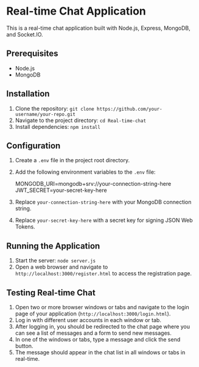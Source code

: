 # Real-time Chat Application

This is a real-time chat application built with Node.js, Express, MongoDB, and Socket.IO.

## Prerequisites

- Node.js
- MongoDB

## Installation

1. Clone the repository: `git clone https://github.com/your-username/your-repo.git`
2. Navigate to the project directory: `cd Real-time-chat`
3. Install dependencies: `npm install`

## Configuration

1. Create a `.env` file in the project root directory.
2. Add the following environment variables to the `.env` file:

   MONGODB_URI=mongodb+srv://your-connection-string-here
   JWT_SECRET=your-secret-key-here

3. Replace `your-connection-string-here` with your MongoDB connection string.
4. Replace `your-secret-key-here` with a secret key for signing JSON Web Tokens.

## Running the Application

1. Start the server: `node server.js`
2. Open a web browser and navigate to `http://localhost:3000/register.html` to access the registration page.

## Testing Real-time Chat

1. Open two or more browser windows or tabs and navigate to the login page of your application (`http://localhost:3000/login.html`).
2. Log in with different user accounts in each window or tab.
3. After logging in, you should be redirected to the chat page where you can see a list of messages and a form to send new messages.
4. In one of the windows or tabs, type a message and click the send button.
5. The message should appear in the chat list in all windows or tabs in real-time.




   

